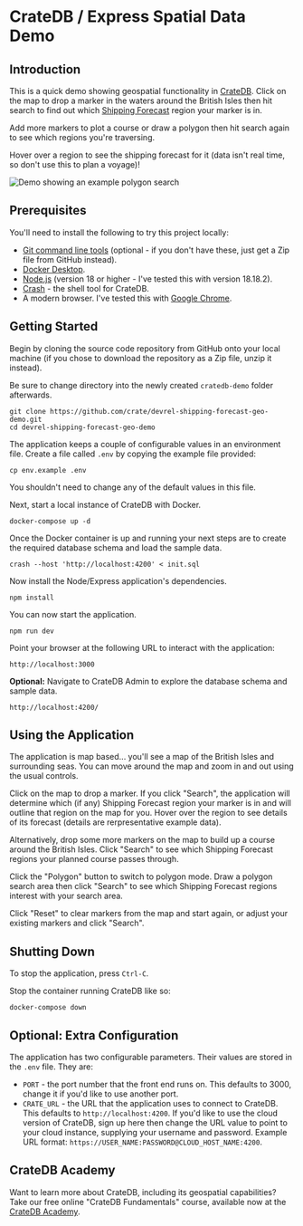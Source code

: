 # CrateDB / Express Spatial Data Demo

## Introduction  

This is a quick demo showing geospatial functionality in [CrateDB](https://cratedb.com/).  Click on the map to drop a marker in the waters around the British Isles then hit search to find out which [Shipping Forecast](https://en.wikipedia.org/wiki/Shipping_Forecast) region your marker is in.  

Add more markers to plot a course or draw a polygon then hit search again to see which regions you're traversing.  

Hover over a region to see the shipping forecast for it (data isn't real time, so don't use this to plan a voyage)!

![Demo showing an example polygon search](shippingforecast.gif)

## Prerequisites

You'll need to install the following to try this project locally:

- [Git command line tools](https://git-scm.com/downloads) (optional - if you don't have these, just get a Zip file from GitHub instead).
- [Docker Desktop](https://www.docker.com/products/docker-desktop/).
- [Node.js](https://nodejs.org/) (version 18 or higher - I've tested this with version 18.18.2).
- [Crash](https://cratedb.com/docs/crate/crash/en/latest/getting-started.html#installation) - the shell tool for CrateDB.
- A modern browser.  I've tested this with [Google Chrome](https://www.google.com/chrome/).

## Getting Started

Begin by cloning the source code repository from GitHub onto your local machine (if you chose to download the repository as a Zip file, unzip it instead).  

Be sure to change directory into the newly created `cratedb-demo` folder afterwards.

```shell 
git clone https://github.com/crate/devrel-shipping-forecast-geo-demo.git
cd devrel-shipping-forecast-geo-demo
```

The application keeps a couple of configurable values in an environment file.  Create a file called `.env` by copying the example file provided:

```shell
cp env.example .env
```

You shouldn't need to change any of the default values in this file.

Next, start a local instance of CrateDB with Docker.

```shell
docker-compose up -d
```

Once the Docker container is up and running your next steps are to create the required database schema and load the sample data.

```shell
crash --host 'http://localhost:4200' < init.sql
```

Now install the Node/Express application's dependencies.

```shell
npm install
```

You can now start the application.

```shell
npm run dev
```

Point your browser at the following URL to interact with the application:

```
http://localhost:3000
```

**Optional:** Navigate to CrateDB Admin to explore the database schema and sample data.

```
http://localhost:4200/
```

## Using the Application

The application is map based... you'll see a map of the British Isles and surrounding seas.  You can move around the map and zoom in and out using the usual controls.

Click on the map to drop a marker. If you click "Search", the application will determine which (if any) Shipping Forecast region your marker is in and will outline that region on the map for you.  Hover over the region to see details of its forecast (details are rerpresentative example data).

Alternatively, drop some more markers on the map to build up a course around the British Isles.  Click "Search" to see which Shipping Forecast regions your planned course passes through.  

Click the "Polygon" button to switch to polygon mode.  Draw a polygon search area then click "Search" to see which Shipping Forecast regions interest with your search area.

Click "Reset" to clear markers from the map and start again, or adjust your existing markers and click "Search".

## Shutting Down

To stop the application, press `Ctrl-C`.

Stop the container running CrateDB like so:

```
docker-compose down
```

## Optional: Extra Configuration

The application has two configurable parameters.  Their values are stored in the `.env` file.  They are:

* `PORT` - the port number that the front end runs on.  This defaults to 3000, change it if you'd like to use another port.
* `CRATE_URL` - the URL that the application uses to connect to CrateDB.  This defaults to `http://localhost:4200`.  If you'd like to use the cloud version of CrateDB, sign up here then change the URL value to point to your cloud instance, supplying your username and password.  Example URL format: ```https://USER_NAME:PASSWORD@CLOUD_HOST_NAME:4200```.

## CrateDB Academy

Want to learn more about CrateDB, including its geospatial capabilities?  Take our free online "CrateDB Fundamentals" course, available now at the [CrateDB Academy](https://learn.cratedb.com).
